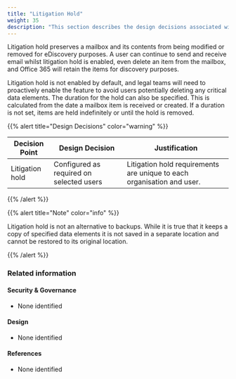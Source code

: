 ```yaml
---
title: "Litigation Hold"
weight: 35
description: "This section describes the design decisions associated with Exchange Online for system(s) built using ASD's Blueprint for Secure Cloud."
---
```


Litigation hold preserves a mailbox and its contents from being modified or removed for eDiscovery purposes. A user can continue to send and receive email whilst litigation hold is enabled, even delete an item from the mailbox, and Office 365 will retain the items for discovery purposes.

Litigation hold is not enabled by default, and legal teams will need to proactively enable the feature to avoid users potentially deleting any critical data elements. The duration for the hold can also be specified. This is calculated from the date a mailbox item is received or created. If a duration is not set, items are held indefinitely or until the hold is removed.

{{% alert title="Design Decisions" color="warning" %}}

| Decision Point  | Design Decision                          | Justification                                                    |
|-----------------|------------------------------------------|------------------------------------------------------------------|
| Litigation hold | Configured as required on selected users | Litigation hold requirements are unique to each organisation and user. |

{{% /alert %}}

{{% alert title="Note" color="info" %}}

Litigation hold is not an alternative to backups. While it is true that it keeps a copy of specified data elements it is not saved in a separate location and cannot be restored to its original location.

{{% /alert %}}

### Related information

#### Security & Governance

* None identified

#### Design

* None identified

#### References

* None identified